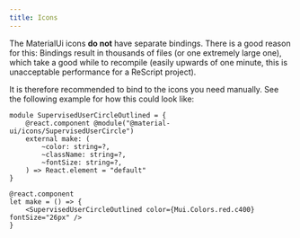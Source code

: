 ```yaml
---
title: Icons
---
```


The MaterialUi icons **do not** have separate bindings. There is a good reason
for this: Bindings result in thousands of files (or one extremely large one),
which take a good while to recompile (easily upwards of one minute, this is
unacceptable performance for a ReScript project).

It is therefore recommended to bind to the icons you need manually. See the
following example for how this could look like:

```rescript
module SupervisedUserCircleOutlined = {
    @react.component @module("@material-ui/icons/SupervisedUserCircle")
    external make: (
        ~color: string=?,
        ~className: string=?,
        ~fontSize: string=?,
    ) => React.element = "default"
}

@react.component
let make = () => {
    <SupervisedUserCircleOutlined color={Mui.Colors.red.c400} fontSize="26px" />
}
```
